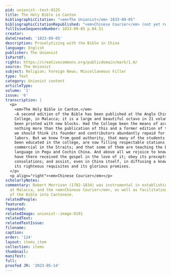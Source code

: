 ```yaml
---
pid: unionist--text-0125
title: The Holy Bible in Canton
bibliographicCitation: "<em>The Unionist</em> 1833-09-05"
bibliographicCitationRepublished: "<em>Chinese Courier</em> (not yet researched)"
fullIssueSequenceNumber: 1833-09-05 p.04.51
creator: 
dateCreated: '1833-09-05'
description: Proselytizing with the Bible in China
language: English
publisher: The Unionist
IsPartOf: 
rights: https://creativecommons.org/publicdomain/mark/1.0/
source: The Unionist
subject: Religion; Foreign News; Miscellaneous Filler
type: Text
category: Unionist content
articleType: 
volume: '1'
issue: '6'
transcription: |
  <p>
    <em>The Holy Bible in Canton.</em>
    —A second edition of the Bible has been published at the Anglo Chinese
    College, in Malacca; it is a large and beautiful octavo in 21 volumes, and has
    been printed with new blocks. Had the College been the means of accomplishing
    nothing more than the publication of this and a former edition of the Bible,
    we should think its founder and contributors abundantly repaid for all their
    labors. But we know from good authority, that many of the students who have
    been educated in the college, are now filling respectable stations, civil or
    commercial in the Straits; and that some of them are teaching the English
    language in Pegu and Cochin China. And above all we rejoice to know that some
    have there received the gospel in the love of it; obey its precepts; enjoy its
    consolations; and assist, even in China itself, in diffusing a knowledge of
    its righteous requisites and its glorious promises.
  </p>
  <p align="right"><em>Chinese Courier</em></p>
scholarlyNotes: 
commentary: Robert Morrison (1782-1834) was instrumental in establishing the college
  at Malacca, and the <em>Chinese Courier</em>, as well as facilitating this translation
  of the Bible into Cantonese.
relatedPeople: 
featured: 
repeated: 
relatedImage: unionist--image-0191
relatedText: 
relatedTextIssue: 
filename: 
caption: 
order: '124'
layout: items_item
collection: items
thumbnail: 
manifest: 
full: 
proofed JR: '2023-05-14'
---
```

